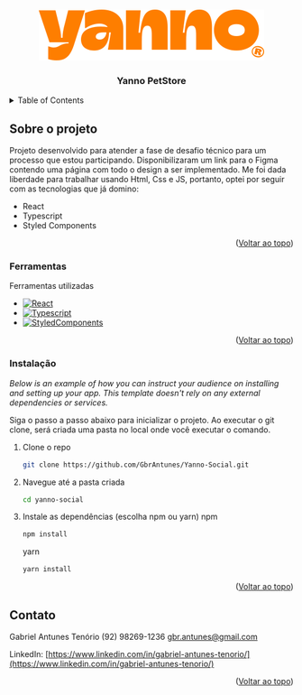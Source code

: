 <a name="readme-top"></a>

<br />
<div align="center">
  <a href="https://github.com/GbrAntunes/Yanno-Social">
    <img src="src/assets/Yanno.svg" alt="Logo">
  </a>

  <h3 align="center">Yanno PetStore</h3>
</div>

<details>
  <summary>Table of Contents</summary>
  <ol>
    <li>
      <a href="#sobre-o-projeto">Sobre o projeto</a>
      <ul>
        <li><a href="#ferramentas">Construído com</a></li>
      </ul>
    </li>
    <li>
      <a href="#instalação">Instalação</a>
    </li>
    <li><a href="#contato">Contato</a></li>
    <li><a href="#consideracoes">Considerações</a></li>
  </ol>
</details>

## Sobre o projeto

Projeto desenvolvido para atender a fase de desafio técnico para um processo que estou participando. Disponibilizaram um link para o Figma contendo uma página com todo o design a ser implementado. Me foi dada liberdade para trabalhar usando Html, Css e JS, portanto, optei por seguir com as tecnologias que já domino:
- React
- Typescript
- Styled Components

<p align="right">(<a href="#readme-top">Voltar ao topo</a>)</p>

### Ferramentas

Ferramentas utilizadas

* [![React][React.js]][React-url]
* [![Typescript][Typescript.ts]][Typescript-url]
* [![StyledComponents][StyledComponents.sc]][StyledComponents-url]

<p align="right">(<a href="#readme-top">Voltar ao topo</a>)</p>

### Instalação

_Below is an example of how you can instruct your audience on installing and setting up your app. This template doesn't rely on any external dependencies or services._

Siga o passo a passo abaixo para inicializar o projeto. Ao executar o git clone, será criada uma pasta no local onde você executar o comando.

1. Clone o repo
   ```sh
   git clone https://github.com/GbrAntunes/Yanno-Social.git
   ```
2. Navegue até a pasta criada
   ```sh
   cd yanno-social
   ```
3. Instale as dependências (escolha npm ou yarn)
   npm
   ```sh
   npm install
   ```

   yarn
   ```sh
   yarn install
   ```

<p align="right">(<a href="#readme-top">Voltar ao topo</a>)</p>

## Contato

Gabriel Antunes Tenório
(92) 98269-1236
gbr.antunes@gmail.com

LinkedIn: [https://www.linkedin.com/in/gabriel-antunes-tenorio/](https://www.linkedin.com/in/gabriel-antunes-tenorio/)

<p align="right">(<a href="#readme-top">Voltar ao topo</a>)</p>

<!-- MARKDOWN LINKS & IMAGES -->

[linkedin-shield]: https://img.shields.io/badge/-LinkedIn-black.svg?style=for-the-badge&logo=linkedin&colorB=555
[linkedin-url]: https://linkedin.com/in/othneildrew
[React.js]: https://img.shields.io/badge/React-18.2.0-61DBFB
[React-url]: https://reactjs.org/
[Typescript.ts]: https://img.shields.io/badge/Typescript-5.0.2-blue
[Typescript-url]: https://www.typescriptlang.org/
[StyledComponents.sc]: https://img.shields.io/badge/Styled%20Components-6.0.7-lightcoral
[StyledComponents-url]: https://styled-components.com/
